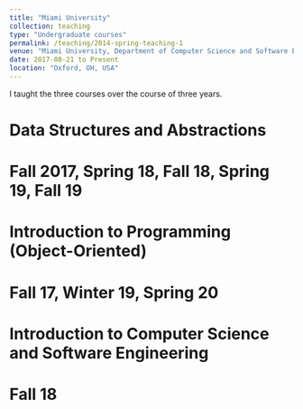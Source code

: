 ```yaml
---
title: "Miami University"
collection: teaching
type: "Undergraduate courses"
permalink: /teaching/2014-spring-teaching-1
venue: "Miami University, Department of Computer Science and Software Engineering"
date: 2017-08-21 to Present
location: "Oxford, OH, USA"
---
```

I taught the three courses over the course of three years.

Data Structures and Abstractions
======
Fall 2017, Spring 18, Fall 18, Spring 19, Fall 19
======
Introduction to Programming (Object-Oriented)
======
Fall 17, Winter 19, Spring 20
======
Introduction to Computer Science and Software Engineering
======
Fall 18
======